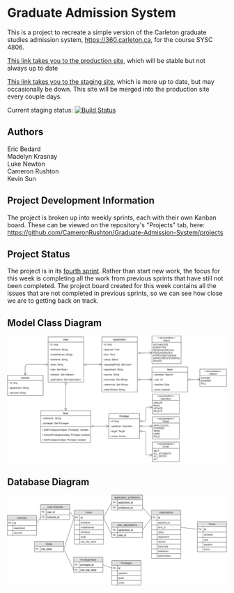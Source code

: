 # Graduate Admission System
This is a project to recreate a simple version of the Carleton graduate studies admission system, https://360.carleton.ca, for the course SYSC 4806.

[This link takes you to the production site](https://graduate-admission-system.herokuapp.com/), which will be stable but not always up to date

[This link takes you to the staging site](https://graduate-admission-staging.herokuapp.com/), which is more up to date, but may occasionally be down. This site will be merged into the production site every couple days.

Current staging status: [![Build Status](https://travis-ci.org/CameronRushton/Graduate-Admission-System.svg?branch=develop)](https://travis-ci.org/CameronRushton/Graduate-Admission-System)

## Authors
Eric Bedard <br>
Madelyn Krasnay <br>
Luke Newton <br>
Cameron Rushton <br>
Kevin Sun 

## Project Development Information
The project is broken up into weekly sprints, each with their own Kanban board. These can be viewed on the repository's "Projects" tab, here: https://github.com/CameronRushton/Graduate-Admission-System/projects

## Project Status
The project is in its [fourth sprint](https://github.com/CameronRushton/Graduate-Admission-System/projects/4). Rather than start new work, the focus for this week is completing all the work from previous sprints that have still not been completed. The project board created for this week contains all the issues that are not completed in previous sprints, so we can see how close we are to getting back on track.

## Model Class Diagram
![UML Class Diagram](/diagrams/ClassDiagram.PNG)

## Database Diagram
![Database Diagram](/diagrams/Database.PNG)

